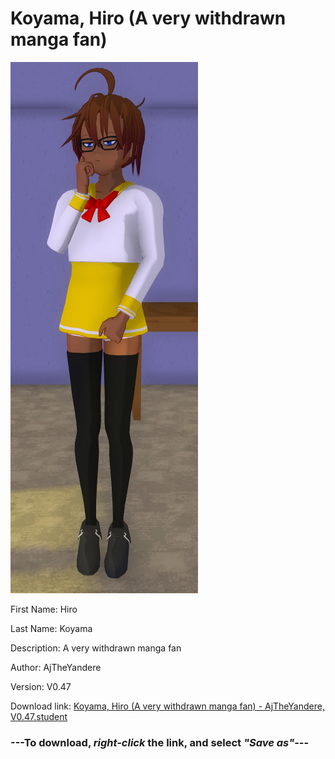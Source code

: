 # Koyama, Hiro (A very withdrawn manga fan)

<img src="https://raw.githubusercontent.com/Arbiter1223/Daigaku-Gurashi-Custom-Students/master/Students/Files/Koyama%2C%20Hiro%20(A%20very%20withdrawn%20manga%20fan).png" title="Koyama, Hiro (A very withdrawn manga fan) - AjTheYandere, V0.47">

First Name: Hiro

Last Name: Koyama

Description: A very withdrawn manga fan

Author: AjTheYandere

Version: V0.47

Download link: <a href="https://raw.githubusercontent.com/Arbiter1223/Daigaku-Gurashi-Custom-Students/master/Students/Files/Koyama%2C%20Hiro%20(A%20very%20withdrawn%20manga%20fan)%20-%20AjTheYandere%2C%20V0.47.student">Koyama, Hiro (A very withdrawn manga fan) - AjTheYandere, V0.47.student</a>

### ---**To download, _right-click_ the link, and select _"Save as"_**---
